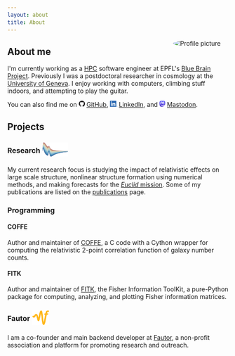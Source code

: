 ```yaml
---
layout: about
title: About
---
```

<style>
.page-content {
padding: 0;
}

.post .post-content h2, .post .post-content h3, .post .post-content h4, .post .post-content h5, .post .post-content h6{
margin: 30px 0 19px;
}
</style>

<img src="../assets/profile.jpg" alt="Profile picture" width="25%" style="border-radius: 50%;float: right;margin: 0 0 0 15px;">

## About me

I'm currently working as a [HPC][hpc-wiki] software engineer at EPFL's [Blue Brain Project][bbp].
Previously I was a postdoctoral researcher in cosmology at the [University of Geneva][unige].
I enjoy working with computers, climbing stuff indoors, and attempting to play the guitar.

You can also find me on
<img src="assets/GitHub-Mark-64px.png" alt="Github logo" style="height:1em;display:inline">
<a href="https://github.com/JCGoran">GitHub</a>,
<img src="assets/linkedin.png" alt="LinkedIn logo" style="height:1em;display:inline">
<a href="https://www.linkedin.com/in/goran-cizmek/">LinkedIn</a>,
and
<img src="assets/mastodon.svg" alt="Mastodon logo" style="height:1em;display:inline">
<a rel="me" href="https://tooting.ch/@jcgoran">Mastodon</a>.


## Projects

<h3 style="display:flex;align-items:center;">
Research
<a href="https://arxiv.org/search/?searchtype=author&query=Jelic-Cizmek%2C+G">
<img src="assets/2pcf.png" alt="2-point correlation function" title="Click here to see my articles on arXiv!" style="height:2em;display:inline;margin:0 5px 0 5px">
</a>
</h3>

My current research focus is studying the impact of relativistic effects on large scale structure, nonlinear structure formation using numerical methods, and making forecasts for the [_Euclid_ mission][euclid].
Some of my publications are listed on the [publications](/publications.html) page.

<h3 style="display:flex;align-items:center;">
Programming
</h3>

#### COFFE

Author and maintainer of [COFFE][coffe], a C code with a Cython wrapper for computing the relativistic 2-point correlation function of galaxy number counts.

#### FITK

Author and maintainer of [FITK][fitk], the Fisher Information ToolKit, a pure-Python package for computing, analyzing, and plotting Fisher information matrices.


<h3 style="display:flex;align-items:center;">
Fautor
<a href="https://fautor.org">
<img src="assets/fautor.png" alt="Fautor logo" title="Click here to be taken to the Fautor website!" style="height:2em;display:inline;margin:0 5px 0 5px">
</a>
</h3>

I am a co-founder and main backend developer at [Fautor][fautor.org], a non-profit association and platform for promoting research and outreach.

[unige]: https://cosmology.unige.ch/
[euclid]: https://sci.esa.int/web/euclid
[coffe]: https://github.com/JCGoran/coffe
[fitk]: https://github.com/JCGoran/fitk
[fautor.org]: https://fautor.org
[bbp]: https://www.epfl.ch/research/domains/bluebrain/
[hpc-wiki]: https://en.wikipedia.org/wiki/High-performance_computing
